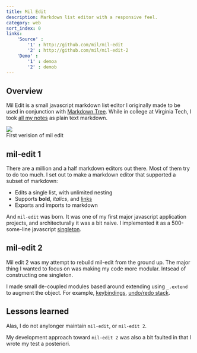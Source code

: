 ```yaml
---
title: Mil Edit
description: Markdown list editor with a responsive feel.
category: web
sort_index: 0
links:
    'Source' :
        '1' : http://github.com/mil/mil-edit
        '2' : http://github.com/mil/mil-edit-2
    'Demo' :
        '1' : demoa
        '2' : demob
---
```

## Overview
Mil Edit is a small javascript markdown list editor I originally made to be used in conjunction with [Markdown Tree](). While in college at Virginia Tech, I took [all my notes]() as plain text markdown.

<div class='captioned-image'>
    <img src="/interfaces/Mil-Edit/screenshot.png" class='window-chrome'>
    <div class='caption'>First verision of mil edit</div>
</div>

## mil-edit 1
There are a million and a half markdown editors out there. Most of them try to do too much. I set out to make a markdown editor that supported a subset of markdown:

- Edits a single list, with unlimited nesting
- Supports **bold**, _italics_, and [links]()
- Exports and imports to markdown

And `mil-edit` was born. It was one of my first major javascript application projects, and architecturally it was a bit naive. I implemented it as a 500-some-line javascript [singleton](https://github.com/mil/mil-edit/blob/master/js/mil_edit.js).

## mil-edit 2
Mil edit 2 was my attempt to rebuild mil-edit from the ground up. The major thing I wanted to focus on was making my code more modular. Intsead of constructing one singleton.

I made small de-coupled modules based around extending using `_.extend` to augment the object. For example, [keybindings](https://github.com/mil/mil-edit-2/blob/master/js/app/keybindings.js), [undo/redo stack](https://github.com/mil/mil-edit-2/blob/master/js/app/history.js).

## Lessons learned
Alas, I do not anylonger maintain `mil-edit`, or `mil-edit 2`.

My development approach toward `mil-edit 2` was also a bit faulted in that I wrote my test a posteriori.
